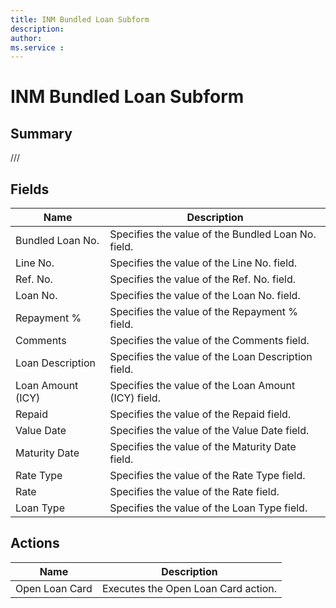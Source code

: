 ```yaml
---
title: INM Bundled Loan Subform
description: 
author: 
ms.service : 
---
```


# INM Bundled Loan Subform

## Summary

///

## Fields
<!-- You need to leave a space betwenn | your text and | -->

| Name | Description |
| ---- | ---- |
| Bundled Loan No. | Specifies the value of the Bundled Loan No. field. |
| Line No. | Specifies the value of the Line No. field. |
| Ref. No. | Specifies the value of the Ref. No. field. |
| Loan No. | Specifies the value of the Loan No. field. |
| Repayment % | Specifies the value of the Repayment % field. |
| Comments | Specifies the value of the Comments field. |
| Loan Description | Specifies the value of the Loan Description field. |
| Loan Amount (ICY) | Specifies the value of the Loan Amount (ICY) field. |
| Repaid | Specifies the value of the Repaid field. |
| Value Date | Specifies the value of the Value Date field. |
| Maturity Date | Specifies the value of the Maturity Date field. |
| Rate Type | Specifies the value of the Rate Type field. |
| Rate | Specifies the value of the Rate field. |
| Loan Type | Specifies the value of the Loan Type field. |

## Actions

| Name | Description |
| ---- | ---- |
| Open Loan Card | Executes the Open Loan Card action. |
